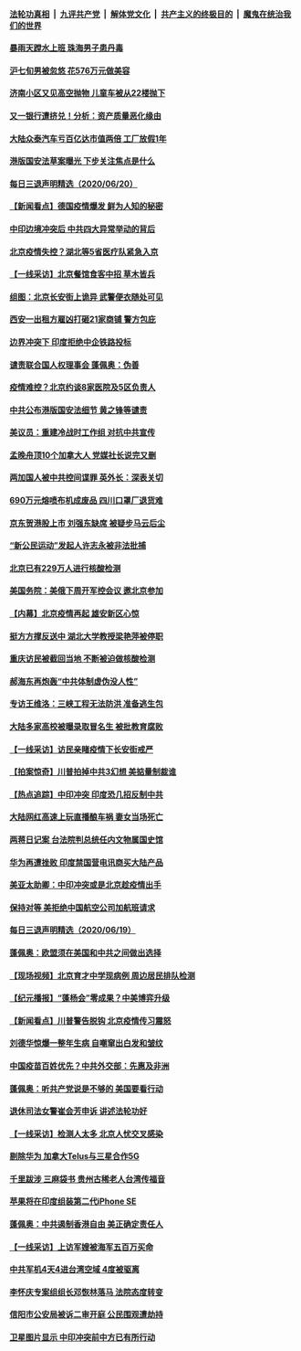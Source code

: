 

####  [法轮功真相](../../../../basic/blob/master/README.md?t=06211602) &nbsp;|&nbsp; [九评共产党](../../../../9ping.md/blob/master/README.md?t=06211602) &nbsp;|&nbsp; [解体党文化](../../../../jtdwh.md/blob/master/README.md?t=06211602)  &nbsp;|&nbsp; [共产主义的终极目的](../../../../gczydzjmd.md/blob/master/README.md?t=06211602) &nbsp;|&nbsp; [魔鬼在统治我们的世界](../../../../mgztzwmdsj.md/blob/master/README.md?t=06211602) 

#### [暴雨天蹚水上班 珠海男子患丹毒](../pages/nsc413/n12201451.md?t=06211602) 

#### [沪七旬男被忽悠 花576万元做美容](../pages/nsc413/n12201384.md?t=06211602) 

#### [济南小区又见高空抛物 儿童车被从22楼抛下](../pages/nsc413/n12201388.md?t=06211602) 


#### [又一银行遭挤兑！分析：资产质量恶化缘由](../pages/nsc413/n12200970.md?t=06211602) 

#### [大陆众泰汽车亏百亿达市值两倍 工厂放假1年](../pages/nsc413/n12201009.md?t=06211602) 

#### [港版国安法草案曝光 下步关注焦点是什么](../pages/nsc413/n12200876.md?t=06211602) 

#### [每日三退声明精选（2020/06/20）](../pages/nsc413/n12201124.md?t=06211602) 

#### [【新闻看点】德国疫情爆发 鲜为人知的秘密](../pages/nsc413/n12200936.md?t=06211602) 

#### [中印边境冲突后 中共四大异常举动的背后](../pages/nsc413/n12200556.md?t=06211602) 

#### [北京疫情失控？湖北等5省医疗队紧急入京](../pages/nsc413/n12200836.md?t=06211602) 

#### [【一线采访】北京餐馆食客中招 草木皆兵](../pages/nsc413/n12200863.md?t=06211602) 

#### [组图：北京长安街上诡异 武警便衣随处可见](../pages/nsc413/n12200681.md?t=06211602) 

#### [西安一出租方雇凶打砸21家商铺 警方包庇](../pages/nsc413/n12200585.md?t=06211602) 

#### [边界冲突下 印度拒绝中企铁路投标](../pages/nsc413/n12200851.md?t=06211602) 

#### [谴责联合国人权理事会 蓬佩奥：伪善](../pages/nsc413/n12200748.md?t=06211602) 

#### [疫情难控？北京约谈8家医院及5区负责人](../pages/nsc413/n12200354.md?t=06211602) 

#### [中共公布港版国安法细节 黄之锋等谴责](../pages/nsc413/n12200535.md?t=06211602) 

#### [美议员：重建冷战时工作组 对抗中共宣传](../pages/nsc413/n12200449.md?t=06211602) 

#### [孟晚舟顶10个加拿大人 党媒社长说完又删](../pages/nsc413/n12200398.md?t=06211602) 

#### [两加国人被中共控间谍罪 英外长：深表关切](../pages/nsc413/n12200284.md?t=06211602) 

#### [690万元熔喷布机成废品 四川口罩厂退货难](../pages/nsc413/n12200052.md?t=06211602) 

#### [京东贺港股上市 刘强东缺席 被疑步马云后尘](../pages/nsc413/n12200209.md?t=06211602) 

#### [“新公民运动”发起人许志永被非法批捕](../pages/nsc413/n12200041.md?t=06211602) 

#### [北京已有229万人进行核酸检测](../pages/nsc413/n12199938.md?t=06211602) 

#### [美国务院：美俄下周开军控会议 邀北京参加](../pages/nsc413/n12200097.md?t=06211602) 

#### [【内幕】北京疫情再起 雄安新区心惊](../pages/nsc413/n12195087.md?t=06211602) 

#### [挺方方撑反送中 湖北大学教授梁艳萍被停职](../pages/nsc413/n12199966.md?t=06211602) 

#### [重庆访民被截回当地 不断被迫做核酸检测](../pages/nsc413/n12199943.md?t=06211602) 

#### [郝海东再炮轰“中共体制虚伪没人性”](../pages/nsc413/n12199903.md?t=06211602) 

#### [专访王维洛：三峡工程无法防洪 准备逃生包](../pages/nsc413/n12199884.md?t=06211602) 

#### [大陆多家高校被曝录取冒名生 被批教育腐败](../pages/nsc413/n12199864.md?t=06211602) 

#### [【一线采访】访民亲睹疫情下长安街戒严](../pages/nsc413/n12199890.md?t=06211602) 


#### [【拍案惊奇】川普拍掉中共3幻想 美掂量制裁谁](../pages/nsc413/n12199580.md?t=06211602) 

#### [【热点追踪】中印冲突 印度恐几招反制中共](../pages/nsc413/n12199673.md?t=06211602) 

#### [大陆网红高速上玩直播酿车祸 妻女当场死亡](../pages/nsc413/n12199653.md?t=06211602) 

#### [两蒋日记案 台法院判总统任内文物属国史馆](../pages/nsc413/n12199495.md?t=06211602) 

#### [华为再遭挫败 印度禁国营电讯商买大陆产品](../pages/nsc413/n12199348.md?t=06211602) 

#### [美亚太助卿：中印冲突或是北京趁疫情出手](../pages/nsc413/n12198861.md?t=06211602) 

#### [保持对等 美拒绝中国航空公司加航班请求](../pages/nsc413/n12199377.md?t=06211602) 

#### [每日三退声明精选（2020/06/19）](../pages/nsc413/n12199413.md?t=06211602) 

#### [蓬佩奥：欧盟须在美国和中共之间做出选择](../pages/nsc413/n12199184.md?t=06211602) 

#### [【现场视频】北京育才中学现病例 周边居民排队检测](../pages/nsc413/n12199104.md?t=06211602) 

#### [【纪元播报】“蓬杨会”零成果？中美博弈升级](../pages/nsc413/n12199275.md?t=06211602) 

#### [【新闻看点】川普警告脱钩 北京疫情传习震怒](../pages/nsc413/n12198957.md?t=06211602) 

#### [刘德华惊爆一整年生病 自嘲窜出白发和皱纹](../pages/nsc413/n12198952.md?t=06211602) 

#### [中国疫苗百姓优先？中共外交部：先惠及非洲](../pages/nsc413/n12199112.md?t=06211602) 

#### [蓬佩奥：听共产党说是不够的 美国要看行动](../pages/nsc413/n12198968.md?t=06211602) 

#### [退休司法女警崔会芳申诉 讲述法轮功好](../pages/nsc413/n12198985.md?t=06211602) 

#### [【一线采访】检测人太多 北京人忧交叉感染](../pages/nsc413/n12198738.md?t=06211602) 

#### [剔除华为 加拿大Telus与三星合作5G](../pages/nsc413/n12199023.md?t=06211602) 

#### [千里跋涉 三麻袋书 贵州古稀老人台湾传福音](../pages/nsc413/n12198750.md?t=06211602) 

#### [苹果将在印度组装第二代iPhone SE](../pages/nsc413/n12198894.md?t=06211602) 

#### [蓬佩奥：中共遏制香港自由 美正确定责任人](../pages/nsc413/n12198814.md?t=06211602) 

#### [【一线采访】上访军嫂被海军五百万买命](../pages/nsc413/n12198996.md?t=06211602) 

#### [中共军机4天4进台湾空域 4度被驱离](../pages/nsc413/n12199003.md?t=06211602) 

#### [李怀庆专案组组长邓恢林落马 法院态度转变](../pages/nsc413/n12198850.md?t=06211602) 

#### [信阳市公安局被诉二审开庭 公民围观遭劫持](../pages/nsc413/n12198705.md?t=06211602) 

#### [卫星图片显示 中印冲突前中方已有所行动](../pages/nsc413/n12198966.md?t=06211602) 

